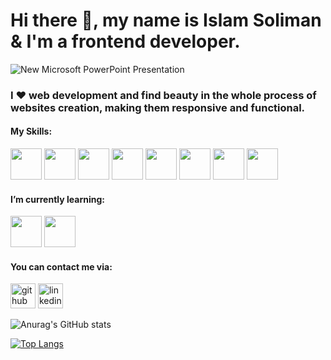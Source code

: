 # Hi there 👋, my name is Islam Soliman & I'm a frontend developer.

![New Microsoft PowerPoint Presentation](https://user-images.githubusercontent.com/100162507/211273214-83cbe52d-8610-469e-a514-7331cdb48ee4.jpg)

### I ❤️ web development and find beauty in the whole process of websites creation, making them responsive and functional.

#### My Skills:

<img src="https://user-images.githubusercontent.com/100162507/211259912-ef76a1c3-31e1-4ac8-bad6-0cfcdf60dbb0.svg" width='50'>  <img src="https://user-images.githubusercontent.com/100162507/211261317-281b28a5-f92a-449a-b88d-04cf6050909e.svg" width='50'>  <img src="https://user-images.githubusercontent.com/100162507/211261707-91c61cc3-2831-47b0-8980-550e7d2df3bf.svg" width='50'>  <img src="https://user-images.githubusercontent.com/100162507/211262049-89318879-b582-44f8-bc56-e35653098176.svg" width='50'>  <img src="https://user-images.githubusercontent.com/100162507/211262173-a23585aa-72f3-4c0b-b901-d08f804c9779.svg" width='50' height='50'> <img src="https://user-images.githubusercontent.com/100162507/211262239-c258630b-06d6-4f3d-90eb-37bff3c2eaab.svg" width='50'>  <img src="https://user-images.githubusercontent.com/100162507/211262409-05859b3e-2313-4afd-9381-13383bd6e464.svg" width='50'>  <img src="https://user-images.githubusercontent.com/100162507/211262487-aa4f89c6-b24c-4d61-8c17-707e53774797.svg" width='50'>

#### I’m currently learning:

<img src="https://user-images.githubusercontent.com/100162507/211263403-1d520df9-bcdd-414b-8ae9-96cf532dfd70.svg" width='50'>  <img src="https://user-images.githubusercontent.com/100162507/211263521-078e54b5-700e-483d-a792-dba1cc8035d2.svg" width='50'>

#### You can contact me via:

[<img src='https://cdn.jsdelivr.net/npm/simple-icons@3.0.1/icons/github.svg' alt='github' height='40'>](https://github.com/https://github.com/simokitkat)  [<img src='https://cdn.jsdelivr.net/npm/simple-icons@3.0.1/icons/linkedin.svg' alt='linkedin' height='40'>](https://www.linkedin.com/in/https://www.linkedin.com/in/islamsoliman92//)  


![Anurag's GitHub stats](https://github-readme-stats.vercel.app/api?username=simokitkat&show_icons=true)

[![Top Langs](https://github-readme-stats.vercel.app/api/top-langs/?username=simokitkat&langs_count=10)](https://github.com/anuraghazra/github-readme-stats)
